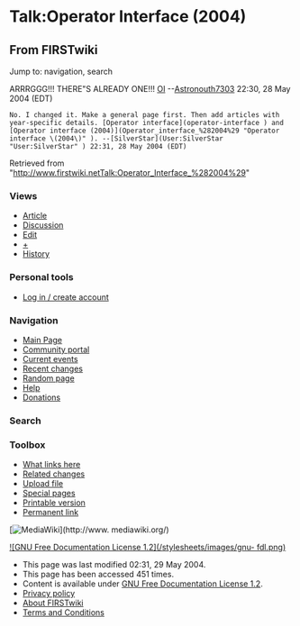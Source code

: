 # Talk:Operator Interface (2004)

## From FIRSTwiki

Jump to: navigation, search

ARRRGGG!!! THERE"S ALREADY ONE!!! [OI](OI "OI") --[Astronouth7303](User:Astronouth7303 "User:Astronouth7303") 22:30, 28 May 2004 (EDT)

```
No. I changed it. Make a general page first. Then add articles with year-specific details. [Operator interface](operator-interface ) and [Operator interface (2004)](Operator_interface_%282004%29 "Operator interface \(2004\)" ). --[SilverStar](User:SilverStar "User:SilverStar" ) 22:31, 28 May 2004 (EDT) 
```

Retrieved from "<http://www.firstwiki.netTalk:Operator_Interface_%282004%29>"

### Views

- [Article](Operator_Interface_%282004%29)
- [Discussion](Talk:Operator_Interface_%282004%29)
- [Edit](/index.php?title=Talk:Operator_Interface_%282004%29&action=edit)
- [+](/index.php?title=Talk:Operator_Interface_%282004%29&action=edit&section=new)
- [History](/index.php?title=Talk:Operator_Interface_%282004%29&action=history)

### Personal tools

- [Log in / create account](/index.php?title=Special:Userlogin&returnto=Talk:Operator_Interface_\(2004\))

[](Main_Page "Main Page")

### Navigation

- [Main Page](Main_Page)
- [Community portal](FIRSTwiki:Community_portal)
- [Current events](Current_events)
- [Recent changes](Special:Recentchanges)
- [Random page](Special:Random)
- [Help](Help:Contents)
- [Donations](FIRSTwiki:Site_support)

### Search

### Toolbox

- [What links here](Special:Whatlinkshere/Talk:Operator_Interface_%282004%29)
- [Related changes](Special:Recentchangeslinked/Talk:Operator_Interface_%282004%29)
- [Upload file](Special:Upload)
- [Special pages](Special:Specialpages)
- [Printable version](/index.php?title=Talk:Operator_Interface_%282004%29&printable=yes)
- [Permanent link](/index.php?title=Talk:Operator_Interface_%282004%29&oldid=37814)

[![MediaWiki](/skins/common/images/poweredby_mediawiki_88x31.png)](http://www.
mediawiki.org/)

[![GNU Free Documentation License 1.2](/stylesheets/images/gnu-
fdl.png)](http://www.gnu.org/copyleft/fdl.html)

- This page was last modified 02:31, 29 May 2004.
- This page has been accessed 451 times.
- Content is available under [GNU Free Documentation License 1.2](http://www.gnu.org/copyleft/fdl.html "http://www.gnu.org/copyleft/fdl.html").
- [Privacy policy](FIRSTwiki:Privacy_policy "FIRSTwiki:Privacy policy")
- [About FIRSTwiki](FIRSTwiki:About "FIRSTwiki:About")
- [Terms and Conditions](FIRSTwiki:Terms_and_conditions "FIRSTwiki:Terms and conditions")
